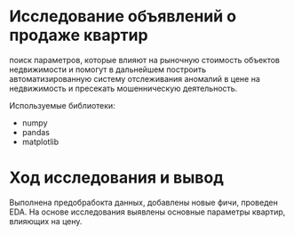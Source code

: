 # Исследование объявлений о продаже квартир
поиск параметров, которые влияют на рыночную стоимость объектов недвижимости и помогут в дальнейшем построить 
автоматизированную систему отслеживания аномалий в цене на недвижимость и пресекать мошенническую деятельность.

Используемые библиотеки:

* numpy
* pandas
* matplotlib

# Ход исследования и вывод
Выполнена предобрабокта данных, добавлены новые фичи, проведен EDA. На основе исследования выявлены основные параметры квартир, влияющих на цену.
